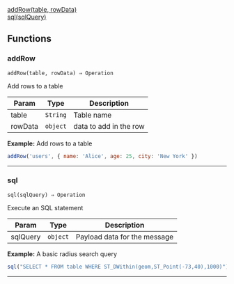 <dl>
<dt>
    <a href="#addrow">addRow(table, rowData)</a></dt>
<dt>
    <a href="#sql">sql(sqlQuery)</a></dt>
</dl>


## Functions
### addRow

<p><code>addRow(table, rowData) ⇒ Operation</code></p>

Add rows to a table


| Param | Type | Description |
| --- | --- | --- |
| table | <code>String</code> | Table name |
| rowData | <code>object</code> | data to add in the row |

**Example:** Add rows to a table
```js
addRow('users', { name: 'Alice', age: 25, city: 'New York' })
```

* * *

### sql

<p><code>sql(sqlQuery) ⇒ Operation</code></p>

Execute an SQL statement


| Param | Type | Description |
| --- | --- | --- |
| sqlQuery | <code>object</code> | Payload data for the message |

**Example:** A basic radius search query
```js
sql("SELECT * FROM table WHERE ST_DWithin(geom,ST_Point(-73,40),1000)");
```

* * *


